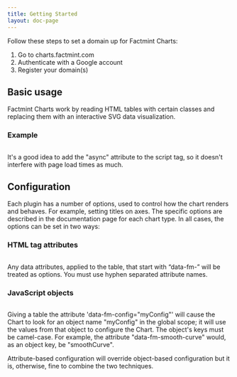 ```yaml
---
title: Getting Started
layout: doc-page
---
```


Follow these steps to set a domain up for Factmint Charts:

1. Go to charts.factmint.com
2. Authenticate with a Google account
3. Register your domain(s)

## Basic usage

Factmint Charts work by reading HTML tables with certain classes and replacing them with an interactive SVG data visualization.

### Example

<pre data-src="code-examples/basic-example.html" class="line-numbers"></pre>

<span class="hint">It's a good idea to add the "async" attribute to the script tag, so it doesn't interfere with page load times as much.</span>

## Configuration

Each plugin has a number of options, used to control how the chart renders and behaves. For example, setting titles on axes. The specific options are described in the documentation page for each chart type. In all cases, the options can be set in two ways:

### HTML tag attributes

<pre data-src="code-examples/attribute-config.html" class="line-numbers"></pre>

Any data attributes, applied to the table, that start with “data-fm-” will be treated as options. You must use hyphen separated attribute names.

### JavaScript objects

<pre data-src="code-examples/js-config.html" class="line-numbers"></pre>

Giving a table the attribute 'data-fm-config="myConfig"' will cause the Chart to look for an object name "myConfig" in the global scope; it will use the values from that object to configure the Chart. The object's keys must be camel-case. For example, the attribute "data-fm-smooth-curve" would, as an object key, be "smoothCurve".

Attribute-based configuration will override object-based configuration but it is, otherwise, fine to combine the two techniques.